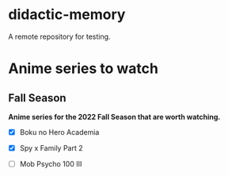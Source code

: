 # didactic-memory
A remote repository for testing.

# Anime series to watch

## Fall Season

**Anime series for the 2022 Fall Season that are worth watching.**

- [x] Boku no Hero Academia
- [x] Spy x Family Part 2
- [ ] Mob Psycho 100 III


